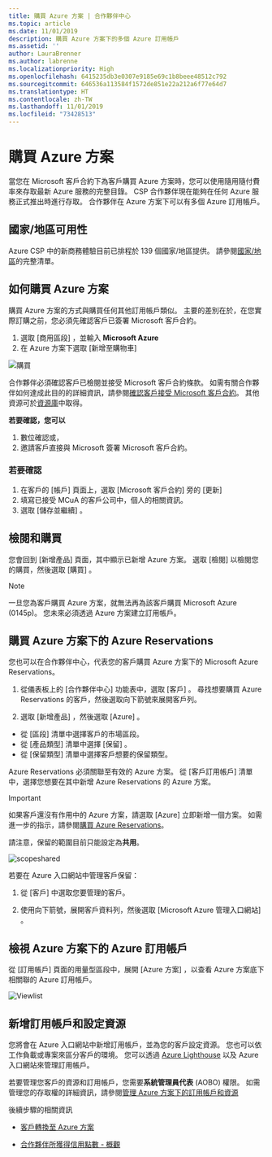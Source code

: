 ```yaml
---
title: 購買 Azure 方案 | 合作夥伴中心
ms.topic: article
ms.date: 11/01/2019
description: 購買 Azure 方案下的多個 Azure 訂用帳戶
ms.assetid: ''
author: LauraBrenner
ms.author: labrenne
ms.localizationpriority: High
ms.openlocfilehash: 6415235db3e0307e9185e69c1b8beee48512c792
ms.sourcegitcommit: 646536a113584f1572de851e22a212a6f77e64d7
ms.translationtype: HT
ms.contentlocale: zh-TW
ms.lasthandoff: 11/01/2019
ms.locfileid: "73428513"
---
```

# <a name="purchase-the-azure-plan"></a>購買 Azure 方案

當您在 Microsoft 客戶合約下為客戶購買 Azure 方案時，您可以使用隨用隨付費率來存取最新 Azure 服務的完整目錄。 CSP 合作夥伴現在能夠在任何 Azure 服務正式推出時進行存取。 合作夥伴在 Azure 方案下可以有多個 Azure 訂用帳戶。 

## <a name="countryregion-availability"></a>國家/地區可用性
Azure CSP 中的新商務體驗目前已排程於 139 個國家/地區提供。 請參閱[國家/地區](https://query.prod.cms.rt.microsoft.com/cms/api/am/binary/RE3QN0x)的完整清單。 

## <a name="how-to-purchase-azure-plan"></a>如何購買 Azure 方案

購買 Azure 方案的方式與購買任何其他訂用帳戶類似。 主要的差別在於，在您實際訂購之前，您必須先確認客戶已簽署 Microsoft 客戶合約。

1. 選取 [商用區段]  ，並輸入 **Microsoft Azure** 
2. 在 Azure 方案下選取 [新增至購物車] 

![購買](images/azure/Azurepurchase1.png)

合作夥伴必須確認客戶已檢閱並接受 Microsoft 客戶合約條款。 如需有關合作夥伴如何達成此目的的詳細資訊，請參閱[確認客戶接受 Microsoft 客戶合約](https://docs.microsoft.com/partner-center/confirm-customer-agreement)。 其他資源可於[資源庫](https://partner.microsoft.com/resources/collection/Microsoft-Customer-Agreement-in-the-CSP-program#/)中取得。

**若要確認，您可以**
1. 數位確認或，
2. 邀請客戶直接與 Microsoft 簽署 Microsoft 客戶合約。 

### <a name="to-confirm"></a>若要確認 

1. 在客戶的 [帳戶]  頁面上，選取 [Microsoft 客戶合約]  旁的 [更新]   
2. 填寫已接受 MCuA 的客戶公司中，個人的相關資訊。
3. 選取 [儲存並繼續]  。  

## <a name="review-and-buy"></a>檢閱和購買

您會回到 [新增產品]  頁面，其中顯示已新增 Azure 方案。 選取 [檢閱]  以檢閱您的購買，然後選取 [購買]  。 

>[!Note]
>一旦您為客戶購買 Azure 方案，就無法再為該客戶購買 Microsoft Azure (0145p)。 您未來必須透過 Azure 方案建立訂用帳戶。

## <a name="purchase-azure-reservations-under-the-azure-plan"></a>購買 Azure 方案下的 Azure Reservations 
  
您也可以在合作夥伴中心，代表您的客戶購買 Azure 方案下的 Microsoft Azure Reservations。

1. 從儀表板上的 [合作夥伴中心] 功能表中，選取 [客戶]  。 尋找想要購買 Azure Reservations 的客戶，然後選取向下箭號來展開客戶列。 

2. 選取 [新增產品]  ，然後選取 [Azure]  。 
- 從 [區段]  清單中選擇客戶的市場區段。 
- 從 [產品類型]  清單中選擇 [保留]  。 
- 從 [保留類型]  清單中選擇客戶想要的保留類型。 

Azure Reservations 必須關聯至有效的 Azure 方案。 從 [客戶訂用帳戶] 清單中，選擇您想要在其中新增 Azure Reservations 的 Azure 方案。 

>[!Important] 
>如果客戶還沒有作用中的 Azure 方案，請選取 [Azure] 立即新增一個方案。 如需進一步的指示，請參閱[購買 Azure Reservations](https://docs.microsoft.com/partner-center/azure-reservations-buying#purchase-azure-reservations)。

請注意，保留的範圍目前只能設定為**共用**。 

![scopeshared](images/azure/addprods1.png)

若要在 Azure 入口網站中管理客戶保留： 

1. 從 [客戶]  中選取您要管理的客戶。 

2. 使用向下箭號，展開客戶資料列，然後選取 [Microsoft Azure 管理入口網站]  。  
 
## <a name="view-azure-subscriptions-under-the-azure-plan"></a>檢視 Azure 方案下的 Azure 訂用帳戶 

從 [訂用帳戶]  頁面的用量型區段中，展開 [Azure 方案]  ，以查看 Azure 方案底下相關聯的 Azure 訂用帳戶。

![Viewlist](images/azure/addprods2.png) 


## <a name="add-subscriptions-and-configure-resources"></a>新增訂用帳戶和設定資源

您將會在 Azure 入口網站中新增訂用帳戶，並為您的客戶設定資源。 您也可以依工作負載或專案來區分客戶的環境。 您可以透過 [Azure Lighthouse](https://azure.microsoft.com/services/azure-lighthouse/) 以及 Azure 入口網站來管理訂用帳戶。 

若要管理您客戶的資源和訂用帳戶，您需要**系統管理員代表** (AOBO) 權限。 如需管理您的存取權的詳細資訊，請參閱[管理 Azure 方案下的訂用帳戶和資源](azure-plan-manage.md)

後續步驟的相關資訊

- [客戶轉換至 Azure 方案](azure-plan-transition.md)

- [合作夥伴所獲得信用點數 - 概觀](partner-earned-credit.md)







            




    

  













    



    
